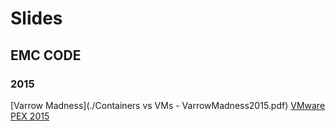 # Slides

## EMC CODE

### 2015
[Varrow Madness](./Containers vs VMs - VarrowMadness2015.pdf) 
[VMware PEX 2015](https://docs.google.com/presentation/d/1xoTsoq5QUsf4ZUu6G_Hwoenk4HbirFrODAI_fW-H_FI/edit?usp=sharing)
